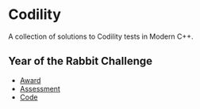 # Codility

A collection of solutions to Codility tests in Modern C++.

## Year of the Rabbit Challenge

- [Award](https://app.codility.com/cert/view/certUXNPDV-2PYXHT8NDTWP3QWE/)
- [Assessment](https://app.codility.com/cert/view/certUXNPDV-2PYXHT8NDTWP3QWE/details/)
- [Code](/src/Rabbit.cpp)

